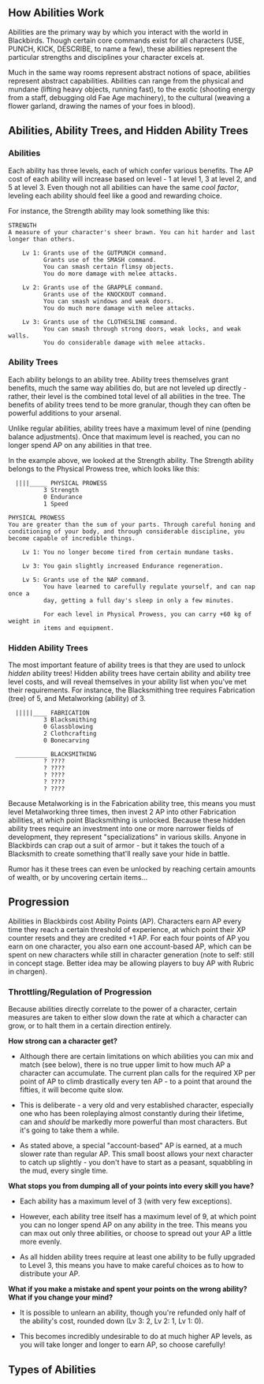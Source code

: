 ## How Abilities Work
Abilities are the primary way by which you interact with the world in Blackbirds. Though certain core commands exist for all characters (USE, PUNCH, KICK, DESCRIBE, to name a few), these abilities represent the particular strengths and disciplines your character excels at.

Much in the same way rooms represent abstract notions of space, abilities represent abstract capabilities. Abilities can range from the physical and mundane (lifting heavy objects, running fast), to the exotic (shooting energy from a staff, debugging old Fae Age machinery), to the cultural (weaving a flower garland, drawing the names of your foes in blood).

## Abilities, Ability Trees, and Hidden Ability Trees

### Abilities
Each ability has three levels, each of which confer various benefits. The AP cost of each ability will increase based on level - 1 at level 1, 3 at level 2, and 5 at level 3. Even though not all abilities can have the same *cool factor*, leveling each ability should feel like a good and rewarding choice.

For instance, the Strength ability may look something like this:
```
STRENGTH
A measure of your character's sheer brawn. You can hit harder and last longer than others.

    Lv 1: Grants use of the GUTPUNCH command.
          Grants use of the SMASH command.
          You can smash certain flimsy objects.
          You do more damage with melee attacks.

    Lv 2: Grants use of the GRAPPLE command.
          Grants use of the KNOCKOUT command.
          You can smash windows and weak doors.
          You do much more damage with melee attacks.

    Lv 3: Grants use of the CLOTHESLINE command.
          You can smash through strong doors, weak locks, and weak walls.
          You do considerable damage with melee attacks.
```

### Ability Trees
Each ability belongs to an ability tree. Ability trees themselves grant benefits, much the same way abilities do, but are not leveled up directly - rather, their level is the combined total level of all abilities in the tree. The benefits of ability trees tend to be more granular, though they can often be powerful additions to your arsenal.

Unlike regular abilities, ability trees have a maximum level of nine (pending balance adjustments). Once that maximum level is reached, you can no longer spend AP on any abilities in that tree.

In the example above, we looked at the Strength ability. The Strength ability belongs to the Physical Prowess tree, which looks like this:
```
  ||||_____ PHYSICAL PROWESS
          3 Strength
          0 Endurance
          1 Speed

PHYSICAL PROWESS
You are greater than the sum of your parts. Through careful honing and conditioning of your body, and through considerable discipline, you become capable of incredible things.

    Lv 1: You no longer become tired from certain mundane tasks.

    Lv 3: You gain slightly increased Endurance regeneration.

    Lv 5: Grants use of the NAP command.
          You have learned to carefully regulate yourself, and can nap once a
          day, getting a full day's sleep in only a few minutes.

          For each level in Physical Prowess, you can carry +60 kg of weight in
          items and equipment.

```

### Hidden Ability Trees
The most important feature of ability trees is that they are used to unlock *hidden* ability trees! Hidden ability trees have certain ability and ability tree level costs, and will reveal themselves in your ability list when you've met their requirements. For instance, the Blacksmithing tree requires Fabrication (tree) of 5, and Metalworking (ability) of 3.
```
  |||||____ FABRICATION
          3 Blacksmithing
          0 Glassblowing
          2 Clothcrafting
          0 Bonecarving

  _________ BLACKSMITHING
          ? ????
          ? ????
          ? ????
          ? ????
          ? ????
```
Because Metalworking is in the Fabrication ability tree, this means you must level Metalworking three times, then invest 2 AP into other Fabrication abilities, at which point Blacksmithing is unlocked. Because these hidden ability trees require an investment into one or more narrower fields of development, they represent "specializations" in various skills. Anyone in Blackbirds can crap out a suit of armor - but it takes the touch of a Blacksmith to create something that'll really save your hide in battle.

Rumor has it these trees can even be unlocked by reaching certain amounts of wealth, or by uncovering certain items...

## Progression
Abilities in Blackbirds cost Ability Points (AP). Characters earn AP every time they reach a certain threshold of experience, at which point their XP counter resets and they are credited +1 AP. For each four points of AP you earn on one character, you also earn one account-based AP, which can be spent on new characters while still in character generation (note to self: still in concept stage. Better idea may be allowing players to buy AP with Rubric in chargen).

### Throttling/Regulation of Progression
Because abilities directly correlate to the power of a character, certain measures are taken to either slow down the rate at which a character can grow, or to halt them in a certain direction entirely.

**How strong can a character get?**
- Although there are certain limitations on which abilities you can mix and match (see below), there is no true upper limit to how much AP a character can accumulate. The current plan calls for the required XP per point of AP to climb drastically every ten AP - to a point that around the fifties, it will become quite slow.

- This is deliberate - a very old and very established character, especially one who has been roleplaying almost constantly during their lifetime, can and *should* be markedly more powerful than most characters. But it's going to take them a while.

- As stated above, a special "account-based" AP is earned, at a much slower rate than regular AP. This small boost allows your next character to catch up slightly - you don't have to start as a peasant, squabbling in the mud, every single time.

**What stops you from dumping all of your points into every skill you have?**
- Each ability has a maximum level of 3 (with very few exceptions).

- However, each ability tree itself has a maximum level of 9, at which point you can no longer spend AP on any ability in the tree. This means you can max out only three abilities, or choose to spread out your AP a little more evenly.

- As all hidden ability trees require at least one ability to be fully upgraded to Level 3, this means you have to make careful choices as to how to distribute your AP.

**What if you make a mistake and spent your points on the wrong ability? What if you change your mind?**
- It is possible to unlearn an ability, though you're refunded only half of the ability's cost, rounded down (Lv 3: 2, Lv 2: 1, Lv 1: 0).

- This becomes incredibly undesirable to do at much higher AP levels, as you will take longer and longer to earn AP, so choose carefully!

## Types of Abilities